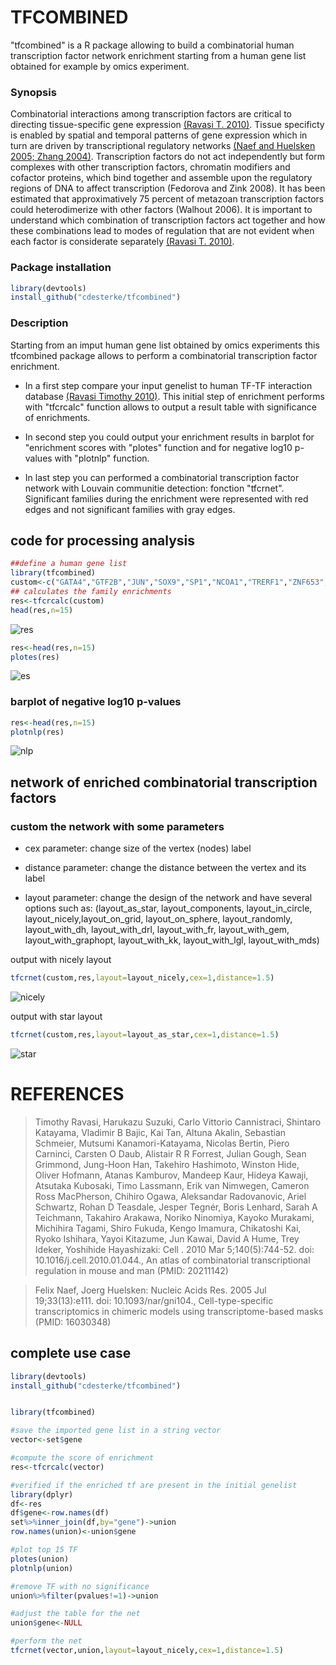 # **************TFCOMBINED**************


"tfcombined" is a R package allowing to build a combinatorial human transcription factor network enrichment starting from a human gene list obtained for example by omics experiment.

### Synopsis
Combinatorial interactions among transcription factors are critical to directing tissue-specific gene expression [(Ravasi T. 2010)](https://pubmed.ncbi.nlm.nih.gov/20211142/). Tissue specificty is enabled by spatial and temporal patterns of gene expression which in turn are driven by transcriptional regulatory networks [(Naef and Huelsken 2005; Zhang 2004)](https://pubmed.ncbi.nlm.nih.gov/16030348/). Transcription factors do not act independently but form complexes with other transcription factors, chromatin modifiers and cofactor proteins, which bind together and assemble upon the regulatory regions of DNA to affect transcription (Fedorova and Zink 2008). It has been estimated that approximatively 75 percent of metazoan transcription factors could heterodimerize with other factors (Walhout 2006). It is important to understand which combination of transcription factors act together and how these combinations lead to modes of regulation that are not evident when each factor is considerate separately [(Ravasi T. 2010)](https://pubmed.ncbi.nlm.nih.gov/20211142/).  

### Package installation
```r
library(devtools)
install_github("cdesterke/tfcombined")
```

### Description

Starting from an imput human gene list obtained by omics experiments this tfcombined package allows to perform a combinatorial transcription factor enrichment.

- In a first step compare your input genelist to human TF-TF interaction database [(Ravasi Timothy 2010)](https://pubmed.ncbi.nlm.nih.gov/20211142/). This initial step of enrichment performs with "tfcrcalc" function allows to output a result table with significance of enrichments. 

- In second step you could output your enrichment results in barplot for "enrichment scores with "plotes" function and for negative log10 p-values with "plotnlp" function. 

- In last step you can performed a combinatorial transcription factor network with Louvain communitie detection: fonction "tfcrnet". Significant families during the enrichment were represented with red edges and not significant families with gray edges. 

## code for processing analysis

```r
##define a human gene list
library(tfcombined)
custom<-c("GATA4","GTF2B","JUN","SOX9","SP1","NCOA1","TRERF1","ZNF653","NFYA","PROX1","SOX2","PIAS1","TBX19","SOX8","EDF1","PNRC2","PITX1","NRIP1","CXXC1","CTNNB1","AR")
## calculates the family enrichments
res<-tfcrcalc(custom)
head(res,n=15)
```
![res](https://github.com/cdesterke/tfcombined/blob/main/res.png)


```r
res<-head(res,n=15)
plotes(res)

```
![es](https://github.com/cdesterke/tfcombined/blob/main/es.png)


### barplot of negative log10 p-values

```r
res<-head(res,n=15)
plotnlp(res)

```
![nlp](https://github.com/cdesterke/tfcombined/blob/main/nlp.png)


## network of enriched combinatorial transcription factors


### custom the network with some parameters

- cex parameter: change size of the vertex (nodes) label

- distance parameter: change the distance between the vertex and its label

- layout parameter: change the design of the network and have several options such as: (layout_as_star, layout_components, layout_in_circle, layout_nicely,layout_on_grid,
layout_on_sphere, layout_randomly, layout_with_dh, layout_with_drl, layout_with_fr, layout_with_gem,
layout_with_graphopt, layout_with_kk, layout_with_lgl, layout_with_mds)

output with nicely layout

```r
tfcrnet(custom,res,layout=layout_nicely,cex=1,distance=1.5)

```
![nicely](https://github.com/cdesterke/tfcombined/blob/main/netnicely.png)

output with star layout

```r
tfcrnet(custom,res,layout=layout_as_star,cex=1,distance=1.5)

```
![star](https://github.com/cdesterke/tfcombined/blob/main/netstar.png)




# REFERENCES

> Timothy Ravasi, Harukazu Suzuki, Carlo Vittorio Cannistraci, Shintaro Katayama, Vladimir B Bajic, Kai Tan, Altuna Akalin, Sebastian Schmeier, Mutsumi Kanamori-Katayama, Nicolas Bertin, Piero Carninci, Carsten O Daub, Alistair R R Forrest, Julian Gough, Sean Grimmond, Jung-Hoon Han, Takehiro Hashimoto, Winston Hide, Oliver Hofmann, Atanas Kamburov, Mandeep Kaur, Hideya Kawaji, Atsutaka Kubosaki, Timo Lassmann, Erik van Nimwegen, Cameron Ross MacPherson, Chihiro Ogawa, Aleksandar Radovanovic, Ariel Schwartz, Rohan D Teasdale, Jesper Tegnér, Boris Lenhard, Sarah A Teichmann, Takahiro Arakawa, Noriko Ninomiya, Kayoko Murakami, Michihira Tagami, Shiro Fukuda, Kengo Imamura, Chikatoshi Kai, Ryoko Ishihara, Yayoi Kitazume, Jun Kawai, David A Hume, Trey Ideker, Yoshihide Hayashizaki: Cell
. 2010 Mar 5;140(5):744-52. doi: 10.1016/j.cell.2010.01.044., An atlas of combinatorial transcriptional regulation in mouse and man (PMID: 20211142)

> Felix Naef, Joerg Huelsken: Nucleic Acids Res. 2005 Jul 19;33(13):e111. doi: 10.1093/nar/gni104., Cell-type-specific transcriptomics in chimeric models using transcriptome-based masks (PMID: 16030348)

> 


## complete use case

```r
library(devtools)
install_github("cdesterke/tfcombined")


library(tfcombined)

#save the imported gene list in a string vector
vector<-set$gene

#compute the score of enrichment
res<-tfcrcalc(vector)

#verified if the enriched tf are present in the initial genelist
library(dplyr)
df<-res
df$gene<-row.names(df)
set%>%inner_join(df,by="gene")->union
row.names(union)<-union$gene

#plot top 15 TF 
plotes(union)
plotnlp(union)

#remove TF with no significance
union%>%filter(pvalues!=1)->union

#adjust the table for the net
union$gene<-NULL

#perform the net
tfcrnet(vector,union,layout=layout_nicely,cex=1,distance=1.5)

```


